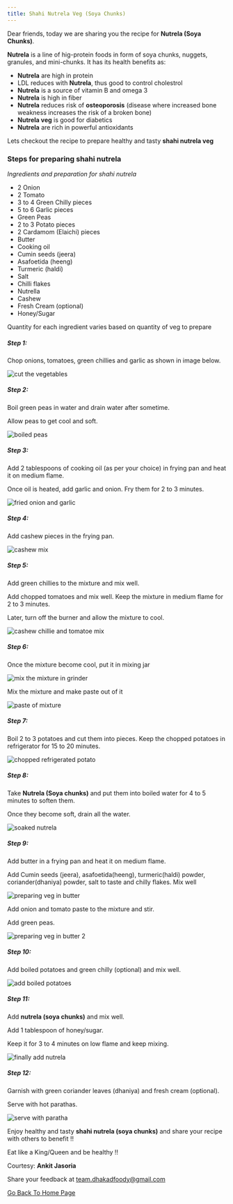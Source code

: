 ```yaml
---
title: Shahi Nutrela Veg (Soya Chunks)
---
```


Dear friends, today we are sharing you the recipe for **Nutrela (Soya Chunks)**.

**Nutrela**  is a line of hig-protein foods in form of soya chunks, nuggets, granules, and mini-chunks. It has its health benefits as:

- **Nutrela** are high in protein
- LDL reduces with **Nutrela**, thus good to control cholestrol
- **Nutrela** is a source of vitamin B and omega 3
- **Nutrela** is high in fiber
- **Nutrela** reduces risk of **osteoporosis** (disease where increased bone weakness increases the risk of a broken bone)
- **Nutrela veg** is good for diabetics
- **Nutrela** are rich in powerful antioxidants
 
Lets checkout the recipe to prepare healthy  and tasty **shahi nutrela veg**

### Steps for preparing shahi nutrela

*Ingredients and preparation for shahi nutrela*

- 2 Onion
- 2 Tomato
- 3 to 4 Green Chilly pieces
- 5 to 6 Garlic pieces
- Green Peas 
- 2 to 3 Potato pieces
- 2 Cardamom (Elaichi) pieces
- Butter
- Cooking oil
- Cumin seeds (jeera)
- Asafoetida (heeng)
- Turmeric (haldi)
- Salt
- Chilli flakes
- Nutrella
- Cashew
- Fresh Cream (optional)
- Honey/Sugar

Quantity for each ingredient varies based on quantity of veg to prepare

##### Step 1:

Chop onions, tomatoes, green chillies and garlic as shown in image below.

![cut the vegetables](/img/shahinutrela1.png "cut vegetables")

##### Step 2:

Boil green peas in water and drain water after sometime.

Allow peas to get cool and soft.

![boiled peas](/img/shahinutrela2.png "boiled peas")


##### Step 3:

Add 2 tablespoons of cooking oil (as per your choice) in frying pan and heat it on medium flame.

Once oil is heated, add garlic and onion. Fry them for 2 to 3 minutes.


![fried onion and garlic](/img/shahinutrela3.png "fried onion and garlic")


##### Step 4:

Add cashew pieces in the frying pan.

![cashew mix](/img/shahinutrela4.png "add cashew")

##### Step 5:

Add green chillies to the mixture and mix well.

Add chopped tomatoes and mix well. Keep the mixture in medium flame for 2 to 3 minutes.

Later, turn off the burner and allow the mixture to cool.

![cashew chillie and tomatoe mix](/img/shahinutrela5.png "add cashew, chilli and tomatoes")

##### Step 6:

Once the mixture become cool, put it in mixing jar

![mix the mixture in grinder](/img/shahinutrela6.png "mix the mixture in grinder")

Mix the mixture and make paste out of it


![paste of mixture](/img/shahinutrela7.png "paste of mixture")

##### Step 7:

Boil 2 to 3 potatoes and cut them into pieces. Keep the chopped potatoes in refrigerator for 15 to 20 minutes.

![chopped refrigerated potato](/img/shahinutrela8.png "chopped regfrigerated potato")

##### Step 8:

Take **Nutrela (Soya chunks)** and put them into boiled water for 4 to 5 minutes to soften them.

Once they become soft, drain all the water.

![soaked nutrela](/img/shahinutrela9.png "soaked nutrela")

##### Step 9:

Add butter in a frying pan and heat it on medium flame.

Add Cumin seeds (jeera), asafoetida(heeng), turmeric(haldi) powder, coriander(dhaniya) powder, salt to taste and chilly flakes. Mix well

![preparing veg in butter](/img/shahinutrela10.png "preparing veg in butter")

Add onion and tomato paste to the mixture and stir. 

Add green peas.

![preparing veg in butter 2](/img/shahinutrela11.png "preparing veg in butter 2")


##### Step 10:

Add boiled potatoes and green chilly (optional) and mix well.

![add boiled potatoes](/img/shahinutrela12.png "ass boiled potatoes")


##### Step 11:

Add **nutrela (soya chunks)** and mix well.

Add 1 tablespoon of honey/sugar.

Keep it for 3 to 4 minutes on low flame and keep mixing.

![finally add nutrela](/img/shahinutrela13.png "finally add nutrela and mix well")


##### Step 12:

Garnish with green coriander leaves (dhaniya) and fresh cream (optional).

Serve with hot parathas.

![serve with paratha](/img/shahinutrela14.png "serve well")


Enjoy healthy and tasty **shahi nutrela (soya chunks)** and share your recipe with others to benefit !!

Eat like a King/Queen and be healthy !!

Courtesy: **Ankit Jasoria**


Share your feedback at [team.dhakadfoody@gmail.com](mailto:team.dhakadfoody@gmail.com)

<a href ="/{{ site.baseurl }}" >Go Back To Home Page</a>
